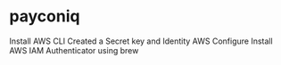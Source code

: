 # payconiq

Install AWS CLI
Created a Secret key and Identity
AWS Configure
Install AWS IAM Authenticator using brew
